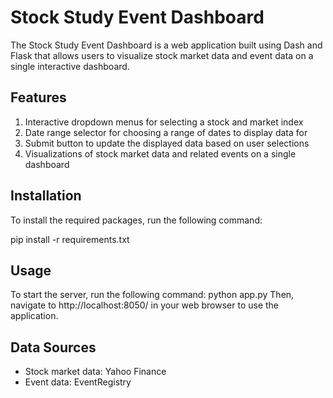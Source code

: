 # Stock Study Event Dashboard

The Stock Study Event Dashboard is a web application built using Dash and Flask that allows users to visualize stock market data and event data on a single interactive dashboard.

## Features
1. Interactive dropdown menus for selecting a stock and market index
2. Date range selector for choosing a range of dates to display data for
3. Submit button to update the displayed data based on user selections
4. Visualizations of stock market data and related events on a single dashboard

## Installation
To install the required packages, run the following command:

pip install -r requirements.txt

## Usage
To start the server, run the following command:
python app.py
Then, navigate to http://localhost:8050/ in your web browser to use the application.

## Data Sources 
* Stock market data: Yahoo Finance
* Event data: EventRegistry






